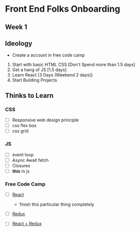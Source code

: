 # Front End Folks Onboarding
Week 1 
----

## Ideology
- Create a account in free code camp
1. Start with basic HTML CSS [Don't Spend more than 1.5 days]
2. Get a hang of JS [1.5 days]
3. Learn React [3 Days (Weekend 2 days)}
4. Start Building Projects

## Thinks to Learn
### CSS
- [ ] Responsive web design principle
- [ ] css flex box
- [ ] css grid

### JS
- [ ] event loop
- [ ] Async Await fetch
- [ ] Closures
- [ ] __this__ in js

### Free Code Camp
- [ ]  [React](https://www.freecodecamp.org/learn/front-end-libraries/#react)
	- finish this particular thing completely
- [ ] [Redux](https://www.freecodecamp.org/learn/front-end-libraries/#redux)
- [ ] [React + Redux](https://www.freecodecamp.org/learn/front-end-libraries/#react-and-redux)

